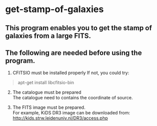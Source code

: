 # get-stamp-of-galaxies
## This program enables you to get the stamp of galaxies from a large FITS. 
## The following are needed before using the program.
  1. CFITSIO must be installed properly
  If not, you could try:  
  > apt-get install libcfitsio-bin
  
  2. The catalogue must be prepared  
  The catalogue need to contains the coordinate of source.  
  
  3. The FITS image must be prepared.  
  For example, KiDS DR3 image can be downloaded from:  
  http://kids.strw.leidenuniv.nl/DR3/access.php
